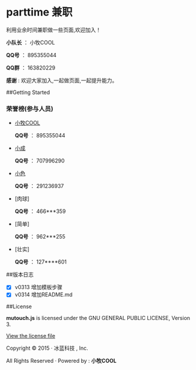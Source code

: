 # parttime 兼职

利用业余时间兼职做一些页面,欢迎加入！

**小队长** ： 小牧COOL

**QQ号** ： 895355044

**QQ群** ： 163820229

**感谢** : 欢迎大家加入,一起做页面,一起提升能力。

##Getting Started
### 荣誉榜(参与人员)
- [小牧COOL](https://github.com/XiaoMuCOOL/) 

    **QQ号** ： 895355044
- [小成](https://github.com/xiaochenggit/) 

    **QQ号** ： 707996290
- [小色](https://github.com/kehuayuan/) 

    **QQ号** ： 291236937
- [肉球] 

    **QQ号** ： 466***359
- [简单] 

    **QQ号** ： 962***255
- [壮实] 

    **QQ号** ： 127****601

##版本日志
- [X] v0313 增加模板步骤
- [X] v0314 增加README.md

##License

**mutouch.js** is licensed under the GNU GENERAL PUBLIC LICENSE, Version 3. 

[View the license file](https://github.com/XiaoMuCOOL/mutouch/blob/master/LICENSE)

Copyright © 2015 · 冰蓝科技 , Inc. 

All Rights Reserved · Powered by : **小牧COOL**